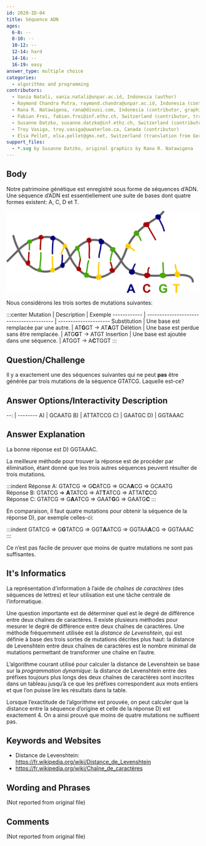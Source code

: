 ```yaml
---
id: 2020-ID-04
title: Séquence ADN
ages:
  6-8: --
  8-10: --
  10-12: --
  12-14: hard
  14-16: --
  16-19: easy
answer_type: multiple choice
categories:
  - algorithms and programming
contributors:
  - Vania Natali, vania.natali@unpar.ac.id, Indonesia (author)
  - Raymond Chandra Putra, raymond.chandra@unpar.ac.id, Indonesia (contributor)
  - Rana R. Natawigena, rana@divusi.com, Indonesia (contributor, graphics)
  - Fabian Frei, fabian.frei@inf.ethz.ch, Switzerland (contributor, translation from English into German)
  - Susanne Datzko, susanne.datzko@inf.ethz.ch, Switzerland (contributor, graphics)
  - Troy Vasiga, troy.vasiga@uwaterloo.ca, Canada (contributor)
  - Elsa Pellet, elsa.pellet@gmx.net, Switzerland (translation from German into French)
support_files:
  - *.svg by Susanne Datzko, original graphics by Rana R. Natawigena
---
```



## Body

Notre patrimoine génétique est enregistré sous forme de séquences d’ADN. Une séquence d’ADN est essentiellement une suite de bases dont quatre formes existent: A, C, D et T.

![](graphics/2020-ID-04_taskbody-compatible.svg "ADN (300px)")

Nous considérons les trois sortes de mutations suivantes:

:::center
Mutation     | Description                              | Exemple
------------ | ---------------------------------------- | ---------------------
Substitution | Une base est remplacée par une autre.    | AT**G**GT → AT**A**GT
Délétion     | Une base est perdue sans être remplacée. | ATG**G**T → ATGT
Insertion    | Une base est ajoutée dans une séquence.  | ATGGT → A**C**TGGT
:::


## Question/Challenge

Il y a exactement une des séquences suivantes qui ne peut **pas** être générée par trois mutations de la séquence GTATCG. Laquelle est-ce?


## Answer Options/Interactivity Description

--: | --------
 A) | GCAATG
 B) | ATTATCCG
 C) | GAATGC
 D) | GGTAAAC


## Answer Explanation

La bonne réponse est D) GGTAAAC.

La meilleure méthode pour trouver la réponse est de procéder par élimination, étant donné que les trois autres séquences peuvent résulter de trois mutations.

:::indent
Réponse A: GTATCG ⇒ G**C**ATCG ⇒ GCA**A**CG ⇒ GCAATG  
Réponse B: GTATCG ⇒ **A**TATCG ⇒ AT**T**ATCG ⇒ ATTAT**C**CG  
Réponse C: GTATCG ⇒ G**A**ATCG ⇒ GAAT**G**G ⇒ GAATG**C**
:::

En comparaison, il faut quatre mutations pour obtenir la séquence de la réponse D), par exemple celles-ci:

:::indent
GTATCG ⇒ G**G**TATCG ⇒ GGT**A**ATCG ⇒ GGTAA**A**CG ⇒ GGTAAAC
:::

Ce n’est pas facile de prouver que moins de quatre mutations ne sont pas suffisantes.


## It's Informatics

La représentation d’information à l’aide de _chaînes de caractères_ (des séquences de lettres) et leur utilisation est une tâche centrale de l’informatique.

Une question importante est de déterminer quel est le degré de différence entre deux chaînes de caractères. Il existe plusieurs méthodes pour mesurer le degré de différence entre deux chaînes de caractères. Une méthode fréquemment utilisée est la _distance de Levenshtein_, qui est définie à base des trois sortes de mutations décrites plus haut: la distance de Levenshtein entre deux chaînes de caractères est le nombre minimal de mutations permettant de transformer une chaîne en l’autre.

L’algorithme courant utilisé pour calculer la distance de Levenshtein se base sur la _programmation dynamique_: la distance de Levenshtein entre des préfixes toujours plus longs des deux chaînes de caractères sont inscrites dans un tableau jusqu’à ce que les préfixes correspondent aux mots entiers et que l’on puisse lire les résultats dans la table. 

Lorsque l’exactitude de l’algorithme est prouvée, on peut calculer que la distance entre la séquence d’origine et celle de la réponse D) est exactement 4. On a ainsi prouvé que moins de quatre mutations ne suffisent pas.


## Keywords and Websites

 - Distance de Levenshtein: https://fr.wikipedia.org/wiki/Distance_de_Levenshtein
 - https://fr.wikipedia.org/wiki/Chaîne_de_caractères


## Wording and Phrases

(Not reported from original file)


## Comments

(Not reported from original file)

